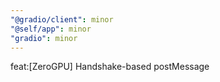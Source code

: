 ```yaml
---
"@gradio/client": minor
"@self/app": minor
"gradio": minor
---
```


feat:[ZeroGPU] Handshake-based postMessage
